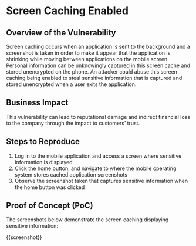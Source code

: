 # Screen Caching Enabled

## Overview of the Vulnerability

Screen caching occurs when an application is sent to the background and a screenshot is taken in order to make it appear that the application is shrinking while moving between applications on the mobile screen. Personal information can be unknowingly captured in this screen cache and stored unencrypted on the phone. An attacker could abuse this screen caching being enabled to steal sensitive information that is captured and stored unencrypted when a user exits the application.

## Business Impact

This vulnerability can lead to reputational damage and indirect financial loss to the company through the impact to customers’ trust.

## Steps to Reproduce

1. Log in to the mobile application and access a screen where sensitive information is displayed
1. Click the home button, and navigate to where the mobile operating system stores cached application screenshots
1. Observe the screenshot taken that captures sensitive information when the home button was clicked

## Proof of Concept (PoC)

The screenshots below demonstrate the screen caching displaying sensitive information:

{{screenshot}}
